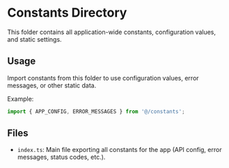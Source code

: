 # Constants Directory

This folder contains all application-wide constants, configuration values, and static settings.

## Usage

Import constants from this folder to use configuration values, error messages, or other static data.

Example:
```ts
import { APP_CONFIG, ERROR_MESSAGES } from '@/constants';
```

## Files
- `index.ts`: Main file exporting all constants for the app (API config, error messages, status codes, etc.). 